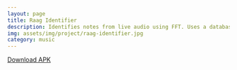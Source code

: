 ```yaml
---
layout: page
title: Raag Identifier
description: Identifies notes from live audio using FFT. Uses a database of 100+ Raags and identifies the Raag. <br> <code>Android</code> <code>B4A</code>
img: assets/img/project/raag-identifier.jpg
category: music
---
```


<a href="https://drive.google.com/file/d/1v93dJv67_9ARkbIWSQI8XAyt9PSDKTk5/view?usp=share_link">Download APK</a>